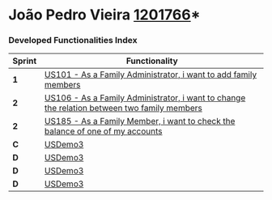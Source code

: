 João Pedro Vieira [1201766](../students/1201766.md)*
===============================


### Developed Functionalities Index ###


| Sprint | Functionality     |
|--------|--------------------|
| **1**  | [US101 - As a Family Administrator, i want to add family members](../user_stories/US101_Add_Family_Member.md) |
| **2**  | [US106 - As a Family Administrator, i want to change the relation between two family members](../user_stories/US106_Change_Relation_Between_Family_Members.md) |
| **2**  | [US185 - As a Family Member, i want to check the balance of one of my accounts](../user_stories/US185_Check_Balance_Of_One_Account.md)|
| **C**  | [USDemo3](USDemo4) |
| **D**  | [USDemo3](USDemo5) |
| **D**  | [USDemo3](USDemo6) |
| **D**  | [USDemo3](USDemo7) |
